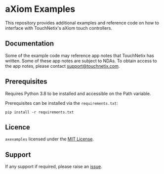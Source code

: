 # aXiom Examples

This repository provides additional examples and reference code on how to interface with TouchNetix's aXiom touch controllers.

## Documentation

Some of the example code may reference app notes that TouchNetix has written. Some of these app notes are subject to NDAs. To obtain access to the app notes, please contact [support@touchnetix.com](mailto:support@touchnetix.com).

## Prerequisites

Requires Python 3.8 to be installed and accessible on the Path variable.

Prerequisites can be installed via the `requirements.txt`:

```console
pip install -r requirements.txt
```

## Licence

`axexamples` licensed under the [MIT License](https://choosealicense.com/licenses/mit/).

## Support

If any support if required, please raise an [issue](https://github.com/TouchNetix/axexamples/issues).